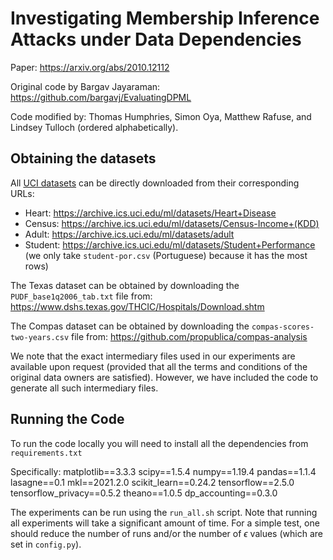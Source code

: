 # Investigating Membership Inference Attacks under Data Dependencies

Paper: https://arxiv.org/abs/2010.12112

Original code by Bargav Jayaraman: https://github.com/bargavj/EvaluatingDPML

Code modified by: Thomas Humphries, Simon Oya, Matthew Rafuse, and Lindsey Tulloch (ordered alphabetically).

## Obtaining the datasets
All [UCI datasets](http://archive.ics.uci.edu/ml) can be directly downloaded from their corresponding URLs:
- Heart: https://archive.ics.uci.edu/ml/datasets/Heart+Disease
- Census: https://archive.ics.uci.edu/ml/datasets/Census-Income+(KDD)
- Adult: https://archive.ics.uci.edu/ml/datasets/adult
- Student: https://archive.ics.uci.edu/ml/datasets/Student+Performance (we only take ```student-por.csv``` (Portuguese) because it has the most rows)

The Texas dataset can be obtained by downloading the ```PUDF_base1q2006_tab.txt``` file from: https://www.dshs.texas.gov/THCIC/Hospitals/Download.shtm

The Compas dataset can be obtained by downloading the ```compas-scores-two-years.csv``` file from: https://github.com/propublica/compas-analysis

We note that the exact intermediary files used in our experiments are available upon request (provided that all the terms and conditions of the original data owners are satisfied). However, we have included the code to generate all such intermediary files.

## Running the Code

To run the code locally you will need to install all the dependencies from ```requirements.txt``` 

Specifically: 
matplotlib==3.3.3
scipy==1.5.4
numpy==1.19.4
pandas==1.1.4
lasagne==0.1
mkl==2021.2.0
scikit_learn==0.24.2
tensorflow==2.5.0
tensorflow_privacy==0.5.2
theano==1.0.5
dp_accounting==0.3.0

The experiments can be run using the ```run_all.sh``` script. Note that running all experiments will take a significant amount of time. For a simple test, one should reduce the number of runs and/or the number of $`\epsilon`$ values (which are set in ```config.py```).
